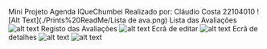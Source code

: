 Mini Projeto Agenda IQueChumbei
Realizado por: Cláudio Costa 22104010
![Alt Text](./Prints%20ReadMe/Lista de ava.png)
Lista das Avaliações
![alt text](http://url/to/img.png)
Registo das Avaliações
![alt text](http://url/to/img.png)
Ecrã de editar
![alt text](http://url/to/img.png)
Ecrã de detalhes
![alt text](http://url/to/img.png)
![alt text](http://url/to/img.png)